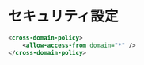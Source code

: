 # セキュリティ設定

```xml:crossdomain.xml
<cross-domain-policy>
    <allow-access-from domain="*" />
</cross-domain-policy>
```
